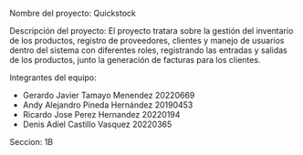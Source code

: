 Nombre del proyecto:
Quickstock

Descripción del proyecto: 
El proyecto tratara sobre la gestión del inventario de los productos, registro de proveedores, clientes y manejo de usuarios dentro del sistema con diferentes roles, registrando las entradas y salidas de los productos, junto la generación de facturas para los clientes. 

Integrantes del equipo:
- Gerardo Javier Tamayo Menendez 20220669
- Andy Alejandro Pineda Hernández 20190453
- Ricardo Jose Perez Hernandez 20220194
- Denis Adiel Castillo Vasquez 20220365

Seccion: 1B
